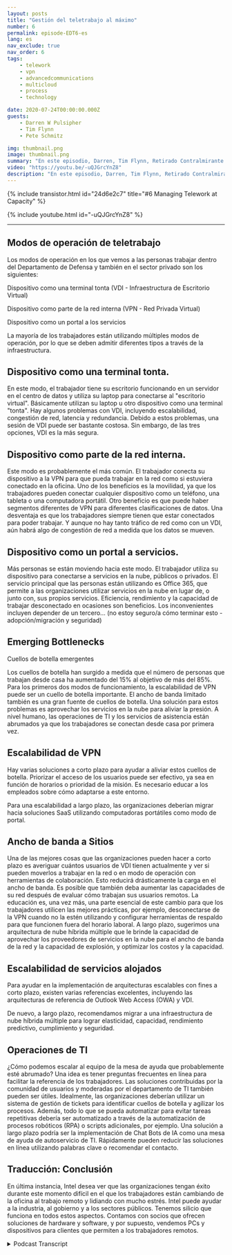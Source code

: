 ```yaml
---
layout: posts
title: "Gestión del teletrabajo al máximo"
number: 6
permalink: episode-EDT6-es
lang: es
nav_exclude: true
nav_order: 6
tags:
    - telework
    - vpn
    - advancedcommunications
    - multicloud
    - process
    - technology

date: 2020-07-24T00:00:00.000Z
guests:
    - Darren W Pulsipher
    - Tim Flynn
    - Pete Schmitz

img: thumbnail.png
image: thumbnail.png
summary: "En este episodio, Darren, Tim Flynn, Retirado Contralmirante de la Armada, y Pete Schmitz, Ejecutivo de Cuentas de la Armada de Intel, hablan sobre cómo gestionar el crecimiento explosivo de los teletrabajadores debido a la pandemia de Covid-19. Discutimos los diferentes modos que los trabajadores pueden utilizar para trabajar de forma remota y seguir siendo productivos: el dispositivo como una terminal tonta, el dispositivo como parte de la red interna y el dispositivo como un portal a servicios. Comprender estos modos de operación puede ayudar a encontrar cuellos de botella que pueden obstaculizar la efectividad de su equipo."
video: "https://youtu.be/-uQJGrcYnZ8"
description: "En este episodio, Darren, Tim Flynn, Retirado Contralmirante de la Armada, y Pete Schmitz, Ejecutivo de Cuentas de la Armada de Intel, hablan sobre cómo gestionar el crecimiento explosivo de los teletrabajadores debido a la pandemia de Covid-19. Discutimos los diferentes modos que los trabajadores pueden utilizar para trabajar de forma remota y seguir siendo productivos: el dispositivo como una terminal tonta, el dispositivo como parte de la red interna y el dispositivo como un portal a servicios. Comprender estos modos de operación puede ayudar a encontrar cuellos de botella que pueden obstaculizar la efectividad de su equipo."
---
```


<div>
{% include transistor.html id="24d6e2c7" title="#6 Managing Telework at Capacity" %}

{% include youtube.html id="-uQJGrcYnZ8" %}
</div>

---

## Modos de operación de teletrabajo

Los modos de operación en los que vemos a las personas trabajar dentro del Departamento de Defensa y también en el sector privado son los siguientes:

Dispositivo como una terminal tonta (VDI - Infraestructura de Escritorio Virtual)

Dispositivo como parte de la red interna (VPN - Red Privada Virtual)

Dispositivo como un portal a los servicios

La mayoría de los trabajadores están utilizando múltiples modos de operación, por lo que se deben admitir diferentes tipos a través de la infraestructura.

## Dispositivo como una terminal tonta.

En este modo, el trabajador tiene su escritorio funcionando en un servidor en el centro de datos y utiliza su laptop para conectarse al "escritorio virtual". Básicamente utilizan su laptop u otro dispositivo como una terminal "tonta". Hay algunos problemas con VDI, incluyendo escalabilidad, congestión de red, latencia y redundancia. Debido a estos problemas, una sesión de VDI puede ser bastante costosa. Sin embargo, de las tres opciones, VDI es la más segura.

## Dispositivo como parte de la red interna.

Este modo es probablemente el más común. El trabajador conecta su dispositivo a la VPN para que pueda trabajar en la red como si estuviera conectado en la oficina. Uno de los beneficios es la movilidad, ya que los trabajadores pueden conectar cualquier dispositivo como un teléfono, una tableta o una computadora portátil. Otro beneficio es que puede haber segmentos diferentes de VPN para diferentes clasificaciones de datos. Una desventaja es que los trabajadores siempre tienen que estar conectados para poder trabajar. Y aunque no hay tanto tráfico de red como con un VDI, aún habrá algo de congestión de red a medida que los datos se mueven.

## Dispositivo como un portal a servicios.

Más personas se están moviendo hacia este modo. El trabajador utiliza su dispositivo para conectarse a servicios en la nube, públicos o privados. El servicio principal que las personas están utilizando es Office 365, que permite a las organizaciones utilizar servicios en la nube en lugar de, o junto con, sus propios servicios. Eficiencia, rendimiento y la capacidad de trabajar desconectado en ocasiones son beneficios. Los inconvenientes incluyen depender de un tercero... (no estoy seguro/a cómo terminar esto - adopción/migración y seguridad)

## Emerging Bottlenecks 
Cuellos de botella emergentes

Los cuellos de botella han surgido a medida que el número de personas que trabajan desde casa ha aumentado del 15% al objetivo de más del 85%. Para los primeros dos modos de funcionamiento, la escalabilidad de VPN puede ser un cuello de botella importante. El ancho de banda limitado también es una gran fuente de cuellos de botella. Una solución para estos problemas es aprovechar los servicios en la nube para aliviar la presión. A nivel humano, las operaciones de TI y los servicios de asistencia están abrumados ya que los trabajadores se conectan desde casa por primera vez.

## Escalabilidad de VPN

Hay varias soluciones a corto plazo para ayudar a aliviar estos cuellos de botella. Priorizar el acceso de los usuarios puede ser efectivo, ya sea en función de horarios o prioridad de la misión. Es necesario educar a los empleados sobre cómo adaptarse a este entorno.

Para una escalabilidad a largo plazo, las organizaciones deberían migrar hacia soluciones SaaS utilizando computadoras portátiles como modo de portal.

## Ancho de banda a Sitios

Una de las mejores cosas que las organizaciones pueden hacer a corto plazo es averiguar cuántos usuarios de VDI tienen actualmente y ver si pueden moverlos a trabajar en la red o en modo de operación con herramientas de colaboración. Esto reducirá drásticamente la carga en el ancho de banda. Es posible que también deba aumentar las capacidades de su red después de evaluar cómo trabajan sus usuarios remotos. La educación es, una vez más, una parte esencial de este cambio para que los trabajadores utilicen las mejores prácticas, por ejemplo, desconectarse de la VPN cuando no la estén utilizando y configurar herramientas de respaldo para que funcionen fuera del horario laboral. A largo plazo, sugerimos una arquitectura de nube híbrida múltiple que le brinde la capacidad de aprovechar los proveedores de servicios en la nube para el ancho de banda de la red y la capacidad de explosión, y optimizar los costos y la capacidad.

## Escalabilidad de servicios alojados

Para ayudar en la implementación de arquitecturas escalables con fines a corto plazo, existen varias referencias excelentes, incluyendo las arquitecturas de referencia de Outlook Web Access (OWA) y VDI.

De nuevo, a largo plazo, recomendamos migrar a una infraestructura de nube híbrida múltiple para lograr elasticidad, capacidad, rendimiento predictivo, cumplimiento y seguridad.

## Operaciones de TI

¿Cómo podemos escalar al equipo de la mesa de ayuda que probablemente esté abrumado? Una idea es tener preguntas frecuentes en línea para facilitar la referencia de los trabajadores. Las soluciones contribuidas por la comunidad de usuarios y moderadas por el departamento de TI también pueden ser útiles. Idealmente, las organizaciones deberían utilizar un sistema de gestión de tickets para identificar cuellos de botella y agilizar los procesos. Además, todo lo que se pueda automatizar para evitar tareas repetitivas debería ser automatizado a través de la automatización de procesos robóticos (RPA) o scripts adicionales, por ejemplo. Una solución a largo plazo podría ser la implementación de Chat Bots de IA como una mesa de ayuda de autoservicio de TI. Rápidamente pueden reducir las soluciones en línea utilizando palabras clave o recomendar el contacto.

## Traducción: Conclusión

En última instancia, Intel desea ver que las organizaciones tengan éxito durante este momento difícil en el que los trabajadores están cambiando de la oficina al trabajo remoto y lidiando con mucho estrés. Intel puede ayudar a la industria, al gobierno y a los sectores públicos. Tenemos silicio que funciona en todos estos aspectos. Contamos con socios que ofrecen soluciones de hardware y software, y por supuesto, vendemos PCs y dispositivos para clientes que permiten a los trabajadores remotos.



<details>
<summary> Podcast Transcript </summary>

<p></p>

</details>
